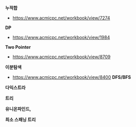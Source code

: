 **누적합**
- https://www.acmicpc.net/workbook/view/7274

**DP**
- https://www.acmicpc.net/workbook/view/1984

**Two Pointer**
- https://www.acmicpc.net/workbook/view/8709

**이분탐색**
- https://www.acmicpc.net/workbook/view/8400
**DFS/BFS**

**다익스트라**

**트리**

**유니온파인드,**

**최소 스패닝 트리**



